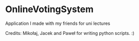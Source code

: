 # OnlineVotingSystem
Application I made with my friends for uni lectures 

Credits:
Mikołaj, Jacek and Paweł for writing python scripts. :)
